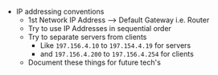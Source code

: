 

- IP addressing conventions
  - 1st Network IP Address --> Default Gateway i.e. Router
  - Try to use IP Addresses in sequential order
  - Try to separate servers from clients
    - Like `197.156.4.10` to `197.154.4.19` for servers
    - and `197.156.4.200` to `197.156.4.254` for clients
  - Document these things for future tech's
